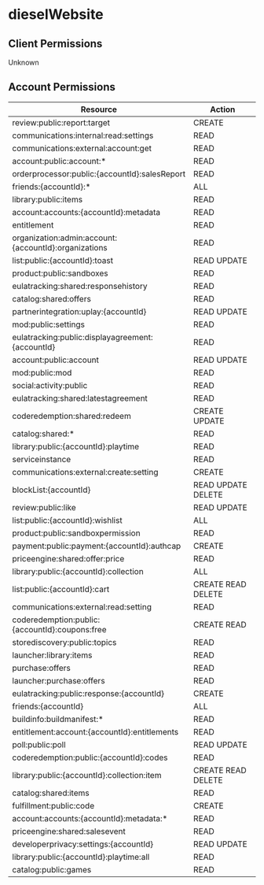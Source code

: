 # dieselWebsite


## Client Permissions
Unknown

## Account Permissions
| Resource | Action |
| - | - |
| review:public:report:target | CREATE |
| communications:internal:read:settings | READ |
| communications:external:account:get | READ |
| account:public:account:* | READ |
| orderprocessor:public:{accountId}:salesReport | READ |
| friends:{accountId}:* | ALL |
| library:public:items | READ |
| account:accounts:{accountId}:metadata | READ |
| entitlement | READ |
| organization:admin:account:{accountId}:organizations | READ |
| list:public:{accountId}:toast | READ UPDATE |
| product:public:sandboxes | READ |
| eulatracking:shared:responsehistory | READ |
| catalog:shared:offers | READ |
| partnerintegration:uplay:{accountId} | READ UPDATE |
| mod:public:settings | READ |
| eulatracking:public:displayagreement:{accountId} | READ |
| account:public:account | READ UPDATE |
| mod:public:mod | READ |
| social:activity:public | READ |
| eulatracking:shared:latestagreement | READ |
| coderedemption:shared:redeem | CREATE UPDATE |
| catalog:shared:* | READ |
| library:public:{accountId}:playtime | READ |
| serviceinstance | READ |
| communications:external:create:setting | CREATE |
| blockList:{accountId} | READ UPDATE DELETE |
| review:public:like | READ UPDATE |
| list:public:{accountId}:wishlist | ALL |
| product:public:sandboxpermission | READ |
| payment:public:payment:{accountId}:authcap | CREATE |
| priceengine:shared:offer:price | READ |
| library:public:{accountId}:collection | ALL |
| list:public:{accountId}:cart | CREATE READ DELETE |
| communications:external:read:setting | READ |
| coderedemption:public:{accountId}:coupons:free | CREATE READ |
| storediscovery:public:topics | READ |
| launcher:library:items | READ |
| purchase:offers | READ |
| launcher:purchase:offers | READ |
| eulatracking:public:response:{accountId} | CREATE |
| friends:{accountId} | ALL |
| buildinfo:buildmanifest:* | READ |
| entitlement:account:{accountId}:entitlements | READ |
| poll:public:poll | READ UPDATE |
| coderedemption:public:{accountId}:codes | READ |
| library:public:{accountId}:collection:item | CREATE READ DELETE |
| catalog:shared:items | READ |
| fulfillment:public:code | CREATE |
| account:accounts:{accountId}:metadata:* | READ |
| priceengine:shared:salesevent | READ |
| developerprivacy:settings:{accountId} | READ UPDATE |
| library:public:{accountId}:playtime:all | READ |
| catalog:public:games | READ |

